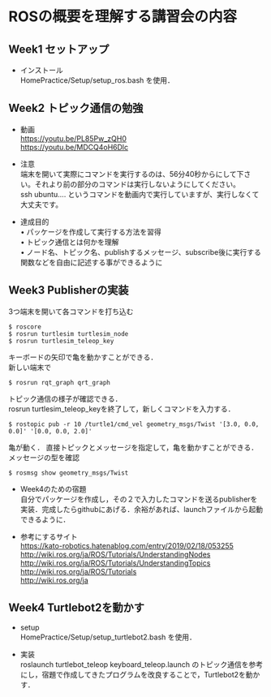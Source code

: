 ROSの概要を理解する講習会の内容
===

## Week1 セットアップ  
- インストール  
HomePractice/Setup/setup_ros.bash を使用．

## Week2 トピック通信の勉強 

- 動画  
https://youtu.be/PL85Pw_zQH0  
https://youtu.be/MDCQ4oH6Dlc  

- 注意  
端末を開いて実際にコマンドを実行するのは、56分40秒からにして下さい。それより前の部分のコマンドは実行しないようにしてください。  
ssh ubuntu.... というコマンドを動画内で実行していますが、実行しなくて大丈夫です。

- 達成目的  
• パッケージを作成して実行する方法を習得  
• トピック通信とは何かを理解  
• ノード名、トピック名、publishするメッセージ、subscribe後に実行する関数などを自由に記述する事ができるように

## Week3 Publisherの実装  
3つ端末を開いて各コマンドを打ち込む  
```
$ roscore
$ rosrun turtlesim turtlesim_node
$ rosrun turtlesim_teleop_key
```
キーボードの矢印で亀を動かすことができる．  
新しい端末で
```
$ rosrun rqt_graph qrt_graph
```
トピック通信の様子が確認できる．  
rosrun turtlesim_teleop_keyを終了して，新しくコマンドを入力する．
```
$ rostopic pub -r 10 /turtle1/cmd_vel geometry_msgs/Twist '[3.0, 0.0, 0.0]' '[0.0, 0.0, 2.0]'
```
亀が動く．
直接トピックとメッセージを指定して，亀を動かすことができる．  
メッセージの型を確認
```
$ rosmsg show geometry_msgs/Twist
```

- Week4のための宿題  
自分でパッケージを作成し，その２で入力したコマンドを送るpublisherを実装．完成したらgithubにあげる．余裕があれば、launchファイルから起動できるように．  

- 参考にするサイト  
https://kato-robotics.hatenablog.com/entry/2019/02/18/053255  
http://wiki.ros.org/ja/ROS/Tutorials/UnderstandingNodes  
http://wiki.ros.org/ja/ROS/Tutorials/UnderstandingTopics  
http://wiki.ros.org/ja/ROS/Tutorials  
http://wiki.ros.org/ja

## Week4 Turtlebot2を動かす

- setup  
HomePractice/Setup/setup_turtlebot2.bash を使用．

- 実装  
roslaunch turtlebot_teleop keyboard_teleop.launch のトピック通信を参考にし，宿題で作成してきたプログラムを改良することで，Turtlebot2を動かす．


